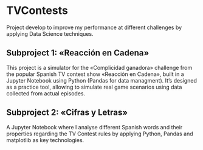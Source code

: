 # TVContests
Project develop to improve my performance at different challenges by applying Data Science techniques.

## Subproject 1: «Reacción en Cadena»

This project is a simulator for the «Complicidad ganadora» challenge from the popular Spanish TV contest show «Reacción en Cadena», built in a Jupyter Notebook using Python (Pandas for data managment).
It’s designed as a practice tool, allowing to simulate real game scenarios using data collected from actual episodes.

## Subproject 2: «Cifras y Letras»

A Jupyter Notebook where I analyse different Spanish words and their properties regarding the TV Contest rules by applying Python, Pandas and matplotlib as key technologies.